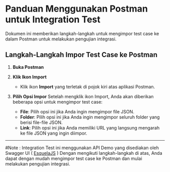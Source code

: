 # Panduan Menggunakan Postman untuk Integration Test

Dokumen ini memberikan langkah-langkah untuk mengimpor test case ke dalam Postman untuk melakukan pengujian integrasi.

## Langkah-Langkah Impor Test Case ke Postman

1. **Buka Postman**
   
2. **Klik Ikon Import**
   - Klik ikon **Import** yang terletak di pojok kiri atas aplikasi Postman.

3. **Pilih Opsi Impor**
   Setelah mengklik ikon Import, Anda akan diberikan beberapa opsi untuk mengimpor test case:
   
   - **File**: Pilih opsi ini jika Anda ingin mengimpor file JSON.
   - **Folder**: Pilih opsi ini jika Anda ingin mengimpor seluruh folder yang berisi file-file JSON.
   - **Link**: Pilih opsi ini jika Anda memiliki URL yang langsung mengarah ke file JSON yang ingin diimpor.
   
---
#Note : Integration Test ini menggunakan API Demo yang disediakan oleh Swagger UI ( [EsquelaJS](https://api.escuelajs.co/docs#/products/ProductsController_update) )
Dengan mengikuti langkah-langkah di atas, Anda dapat dengan mudah mengimpor test case ke Postman dan mulai melakukan pengujian integrasi.